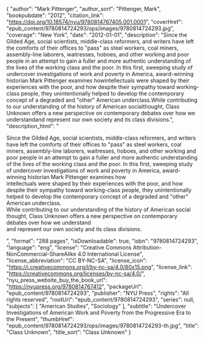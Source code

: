 {
  "author": "Mark Pittenger",
  "author_sort": "Pittenger, Mark",
  "bookpubdate": "2012",
  "citation_link": "https://doi.org/10.18574/nyu/9780814767405.001.0001",
  "coverHref": "epub_content/9780814724293/ops/images/9780814724293.jpg",
  "coverage": "New York",
  "date": "2012-01-01",
  "description": "Since the Gilded Age, social scientists, middle-class reformers, and writers have left the comforts of their offices to \"pass\" as steel workers, coal miners, assembly-line laborers, waitresses, hoboes, and other working and poor people in an attempt to gain a fuller and more authentic understanding of the lives of the working class and the poor. In this first, sweeping study of undercover investigations of work and poverty in America, award-winning historian Mark Pittenger examines howintellectuals were shaped by their experiences with the poor, and how despite their sympathy toward working-class people, they unintentionally helped to develop the contemporary concept of a degraded and \"other\" American underclass.While contributing to our understanding of the history of American socialthought, Class Unknown offers a new perspective on contemporary debates over how we understandand represent our own society and its class divisions.",
  "description_html": "<p>Since the Gilded Age, social scientists, middle-class reformers, and writers have left the comforts of their offices to \"pass\" as steel workers, coal miners, assembly-line laborers, waitresses, hoboes, and other working and poor people in an attempt to gain a fuller and more authentic understanding of the lives of the working class and the poor. In this first, sweeping study of undercover investigations of work and poverty in America, award-winning historian Mark Pittenger examines how<br>intellectuals were shaped by their experiences with the poor, and how despite their sympathy toward working-class people, they unintentionally helped to develop the contemporary concept of a degraded and \"other\" American underclass.<br>While contributing to our understanding of the history of American social<br>thought, Class Unknown offers a new perspective on contemporary debates over how we understand<br>and represent our own society and its class divisions.</p>",
  "format": "288 pages",
  "isDownloadable": true,
  "isbn": "9780814724293",
  "language": "eng",
  "license": "Creative Commons Attribution-NonCommercial-ShareAlike 4.0 International License",
  "license_abbreviation": "CC BY-NC-SA",
  "license_icon": "https://i.creativecommons.org/l/by-nc-sa/4.0/80x15.png",
  "license_link": "https://creativecommons.org/licenses/by-nc-sa/4.0/",
  "nyu_press_website_buy_the_book_url": "https://nyupress.org/9780814767412",
  "packageUrl": "epub_content/9780814724293",
  "publisher": "NYU Press",
  "rights": "All rights reserved",
  "rootUrl": "epub_content/9780814724293",
  "series": null,
  "subjects": [
    "American Studies",
    "Sociology"
  ],
  "subtitle": "Undercover Investigations of American Work and Poverty from the Progressive Era to the Present",
  "thumbHref": "epub_content/9780814724293/ops/images/9780814724293-th.jpg",
  "title": "Class Unknown",
  "title_sort": "Class Unknown"
}
